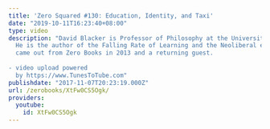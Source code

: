 ```yaml
---
title: 'Zero Squared #130: Education, Identity, and Taxi'
date: "2019-10-11T16:23:40+08:00"
type: video
description: "David Blacker is Professor of Philosophy at the University of Delaware.
  He is the author of the Falling Rate of Learning and the Neoliberal end game which
  came out from Zero Books in 2013 and a returning guest.  - video upload powered
  by https://www.TunesToTube.com"
publishdate: "2017-11-07T20:23:19.000Z"
url: /zerobooks/XtFw0CS5Ogk/
providers:
  youtube:
    id: XtFw0CS5Ogk
---
```


